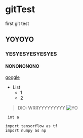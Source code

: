 # gitTest
first git test
## YOYOYO
### YESYESYESYESYES
#### NONONONONO

[google](http://google.com)

* List
  * 1
  * 2
  
> DIO: WRRYYYYYYYYY
![YO]()

` int a`
```
import tensorflow as tf
import numpy as np
```
